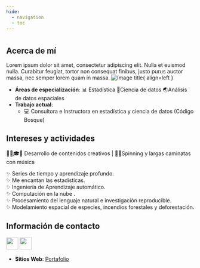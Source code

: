 ```yaml
---
hide:
  - navigation
  - toc
---
```

#
## **Acerca de mí** 

Lorem ipsum dolor sit amet, consectetur adipiscing elit. Nulla et euismod nulla. Curabitur feugiat, tortor non consequat finibus, justo purus auctor massa, nec semper lorem quam in massa.
![Image title](https://dummyimage.com/600x400/eee/aaa){ align=left }


* **Áreas de especialización**: 📊 Estadística  📰Ciencia de datos 🌏Análisis de datos espaciales
* **Trabajo actual**: 
    * 💻 Consultora e Instructora en estadística y ciencia de datos (Código Bosque)


## **Intereses y actividades** 

👩‍💻🎓💝 Desarrollo de contenidos  creativos   | 🚴🚶Spinning y largas caminatas con música

✨ Series de tiempo y aprendizaje profundo.  <br>
✨ Me encantan las estadísticas. <br> 
✨ Ingeniería de Aprendizaje automático.  <br> 
✨ Computación en la nube . <br> 
✨ Procesamiento del lenguaje natural e investigación reproducible. <br> 
✨ Modelamiento espacial de especies,  incendios forestales y deforestación. <br> 

## **Información de contacto** 

<p align="left"> 
<a href="https://github.com/CorinaDS" target="_blank" rel="noreferrer"><img src="https://icones.pro/wp-content/uploads/2021/06/icone-github-noir.png" width="32" height="32" /></a>
<a href="https://www.linkedin.com/in/cearth" target="_blank" rel="noreferrer"><img src="https://icones.pro/wp-content/uploads/2021/03/icone-linkedin-ronde-originale.png" width="32" height="32" /></a> 
</p>

 - **Sitios Web**: [Portafolio](https://corinads.github.io/data-portfolio/)

